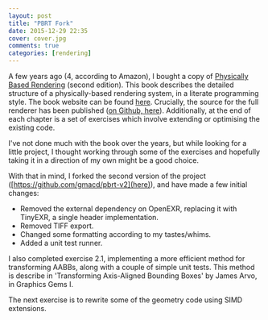 ```yaml
---
layout: post
title: "PBRT Fork"
date: 2015-12-29 22:35
cover: cover.jpg
comments: true
categories: [rendering]
---
```

A few years ago (4, according to Amazon), I bought a copy of [Physically Based Rendering](http://www.amazon.co.uk/Physically-Based-Rendering-Matt-Pharr/dp/0123750792) (second edition).  This book describes the detailed structure of a physically-based rendering system, in a literate programming style.  The book website can be found [here](http://pbrt.org/).  Crucially, the source for the full renderer has been published ([on Github, here](https://github.com/mmp/pbrt-v2)).  Additionally, at the end of each chapter is a set of exercises which involve extending or optimising the existing code.

I've not done much with the book over the years, but while looking for a little project, I thought working through some of the exercises and hopefully taking it in a direction of my own might be a good choice.

With that in mind, I forked the second version of the project ([https://github.com/gmacd/pbrt-v2](here)), and have made a few initial changes:

* Removed the external dependency on OpenEXR, replacing it with TinyEXR, a single header implementation.
* Removed TIFF export.
* Changed some formatting according to my tastes/whims.
* Added a unit test runner.

I also completed exercise 2.1, implementing a more efficient method for transforming AABBs, along with a couple of simple unit tests.  This method is describe in 'Transforming Axis-Aligned Bounding Boxes' by James Arvo, in Graphics Gems I.

The next exercise is to rewrite some of the geometry code using SIMD extensions.
